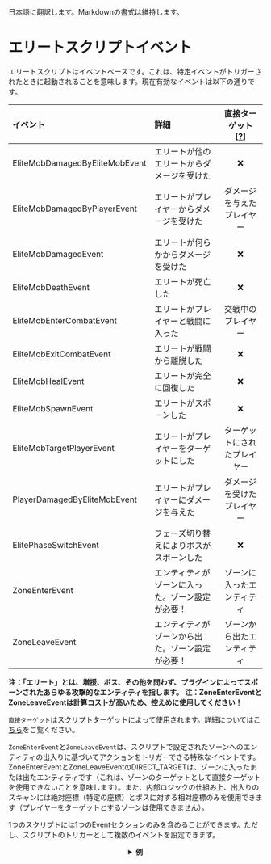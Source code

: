 日本語に翻訳します。Markdownの書式は維持します。

# エリートスクリプトイベント

エリートスクリプトはイベントベースです。これは、特定イベントがトリガーされたときに起動されることを意味します。現在有効なイベントは以下の通りです。

| イベント                           | 詳細                                     | 直接ターゲット [[?]($language$/elitemobs/elitescript_targets.md)] |
| :--------------------------------- | :--------------------------------------- | :---------------------------------------------------------------: |
| EliteMobDamagedByEliteMobEvent     | エリートが他のエリートからダメージを受けた |                                ❌                                 |
| EliteMobDamagedByPlayerEvent       | エリートがプレイヤーからダメージを受けた |                         ダメージを与えたプレイヤー                          |
| EliteMobDamagedEvent               | エリートが何らかからダメージを受けた     |                                ❌                                 |
| EliteMobDeathEvent                 | エリートが死亡した                       |                                ❌                                 |
| EliteMobEnterCombatEvent           | エリートがプレイヤーと戦闘に入った       |                         交戦中のプレイヤー                          |
| EliteMobExitCombatEvent            | エリートが戦闘から離脱した               |                                ❌                                 |
| EliteMobHealEvent                  | エリートが完全に回復した                 |                                ❌                                 |
| EliteMobSpawnEvent                 | エリートがスポーンした                   |                                ❌                                 |
| EliteMobTargetPlayerEvent          | エリートがプレイヤーをターゲットにした   |                         ターゲットにされたプレイヤー                          |
| PlayerDamagedByEliteMobEvent       | エリートがプレイヤーにダメージを与えた   |                          ダメージを受けたプレイヤー                          |
| ElitePhaseSwitchEvent              | フェーズ切り替えによりボスがスポーンした |                                ❌                                 |
| ZoneEnterEvent                     | エンティティがゾーンに入った。ゾーン設定が必要！ | ゾーンに入ったエンティティ                                 |
| ZoneLeaveEvent                     | エンティティがゾーンから出た。ゾーン設定が必要！ | ゾーンから出たエンティティ                                 |

**注：「エリート」とは、増援、ボス、その他を問わず、プラグインによってスポーンされたあらゆる攻撃的なエンティティを指します。**
**注：ZoneEnterEventとZoneLeaveEventは計算コストが高いため、控えめに使用してください！**

`直接ターゲット`はスクリプトターゲットによって使用されます。詳細については[こちら]($language$/elitemobs/elitescript_targets.md)をご覧ください。

`ZoneEnterEvent`と`ZoneLeaveEvent`は、スクリプトで設定されたゾーンへのエンティティの出入りに基づいてアクションをトリガーできる特殊なイベントです。ZoneEnterEventとZoneLeaveEventのDIRECT_TARGETは、ゾーンに入ったまたは出たエンティティです（これは、ゾーンのターゲットとして直接ターゲットを使用できないことを意味します）。また、内部ロジックの仕組み上、出入りのスキャンには絶対座標（特定の座標）とボスに対する相対座標のみを使用できます（プレイヤーをターゲットとするゾーンは使用できません）。

1つのスクリプトには1つの[Event]($language$/elitemobs/elitescript_events.md)セクションのみを含めることができます。ただし、スクリプトのトリガーとして複数のイベントを設定できます。

<div align="center">

<details>

<summary><b>例</b></summary>

<div align="left">

```yaml
eliteScript:
  Example:
    Events:
    - EliteMobDamagedByPlayerEvent
    - EliteMobTargetPlayerEvent
    Actions:
    - action: PUSH
      Target:
        targetType: SELF
      vValue: 0,.3,0
    Cooldowns:
      local: 60
      global: 20
```

このスクリプトは、エリートがプレイヤーからダメージを受けたとき、またはプレイヤーをターゲットにしたときに、エリートをジャンプさせます。

</div>

</details>

</div>